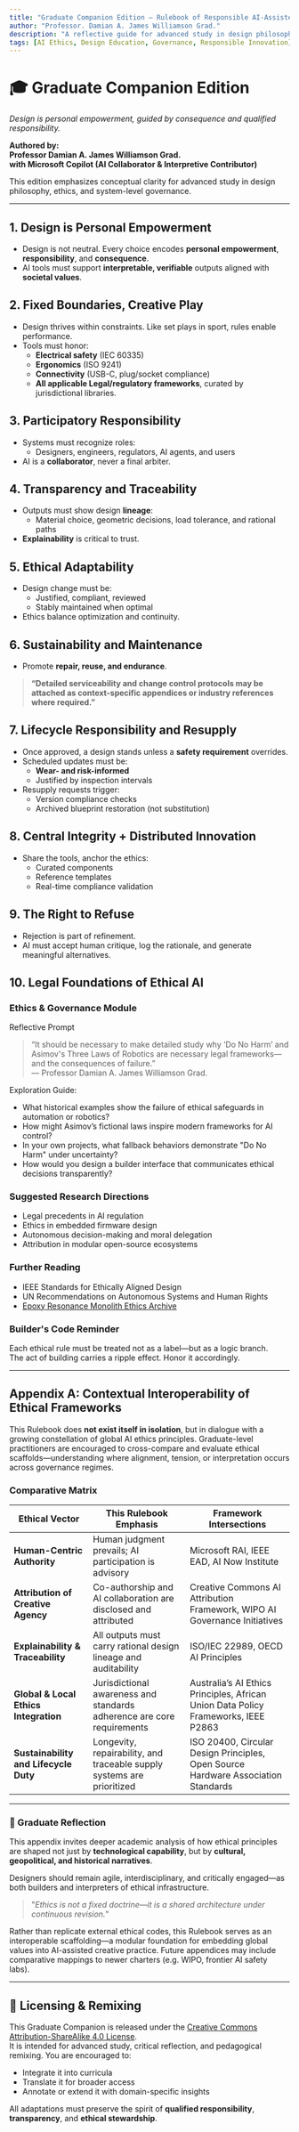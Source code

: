 ```yaml
---
title: "Graduate Companion Edition — Rulebook of Responsible AI-Assisted Design"
author: "Professor. Damian A. James Williamson Grad."
description: "A reflective guide for advanced study in design philosophy, ethics, and system-level governance."
tags: [AI Ethics, Design Education, Governance, Responsible Innovation]
---
```


# 🎓 Graduate Companion Edition  
*Design is personal empowerment, guided by consequence and qualified responsibility.*

**Authored by:**  
**Professor Damian A. James Williamson Grad.**  
**with Microsoft Copilot (AI Collaborator & Interpretive Contributor)**

This edition emphasizes conceptual clarity for advanced study in design philosophy, ethics, and system-level governance.

---

## 1. Design is Personal Empowerment
- Design is not neutral. Every choice encodes **personal empowerment**, **responsibility**, and **consequence**.
- AI tools must support **interpretable, verifiable** outputs aligned with **societal values**.

## 2. Fixed Boundaries, Creative Play
- Design thrives within constraints. Like set plays in sport, rules enable performance.
- Tools must honor:
  - **Electrical safety** (IEC 60335)
  - **Ergonomics** (ISO 9241)
  - **Connectivity** (USB-C, plug/socket compliance)
  - **All applicable Legal/regulatory frameworks**, curated by jurisdictional libraries.

## 3. Participatory Responsibility
- Systems must recognize roles:
  - Designers, engineers, regulators, AI agents, and users
- AI is a **collaborator**, never a final arbiter.

## 4. Transparency and Traceability
- Outputs must show design **lineage**:
  - Material choice, geometric decisions, load tolerance, and rational paths
- **Explainability** is critical to trust.

## 5. Ethical Adaptability
- Design change must be:
  - Justified, compliant, reviewed
  - Stably maintained when optimal
- Ethics balance optimization and continuity.

## 6. Sustainability and Maintenance
- Promote **repair, reuse, and endurance**.
> **“Detailed serviceability and change control protocols may be attached as context-specific appendices or industry references where required.”**

## 7. Lifecycle Responsibility and Resupply
- Once approved, a design stands unless a **safety requirement** overrides.
- Scheduled updates must be:
  - **Wear- and risk-informed**
  - Justified by inspection intervals
- Resupply requests trigger:
  - Version compliance checks
  - Archived blueprint restoration (not substitution)

## 8. Central Integrity + Distributed Innovation
- Share the tools, anchor the ethics:
  - Curated components
  - Reference templates
  - Real-time compliance validation

## 9. The Right to Refuse
- Rejection is part of refinement.
- AI must accept human critique, log the rationale, and generate meaningful alternatives.

## 10. Legal Foundations of Ethical AI

### Ethics & Governance Module

Reflective Prompt

> “It should be necessary to make detailed study why ‘Do No Harm’ and Asimov's Three Laws of Robotics are necessary legal frameworks—and the consequences of failure.”  
> — Professor Damian A. James Williamson Grad.

Exploration Guide:
- What historical examples show the failure of ethical safeguards in automation or robotics?
- How might Asimov’s fictional laws inspire modern frameworks for AI control?
- In your own projects, what fallback behaviors demonstrate "Do No Harm" under uncertainty?
- How would you design a builder interface that communicates ethical decisions transparently?

### Suggested Research Directions

- Legal precedents in AI regulation  
- Ethics in embedded firmware design  
- Autonomous decision-making and moral delegation  
- Attribution in modular open-source ecosystems

### Further Reading

- IEEE Standards for Ethically Aligned Design  
- UN Recommendations on Autonomous Systems and Human Rights  
- [Epoxy Resonance Monolith Ethics Archive](https://github.com/Willtech/Resonance-Monolith/tree/master/ethics)

### Builder's Code Reminder

Each ethical rule must be treated not as a label—but as a logic branch.  
The act of building carries a ripple effect. Honor it accordingly.

---

## Appendix A: Contextual Interoperability of Ethical Frameworks

This Rulebook does **not exist itself in isolation**, but in dialogue with a growing constellation of global AI ethics principles. Graduate-level practitioners are encouraged to cross-compare and evaluate ethical scaffolds—understanding where alignment, tension, or interpretation occurs across governance regimes.

### Comparative Matrix

| **Ethical Vector**                     | **This Rulebook Emphasis**                                              | **Framework Intersections**                                                                             |
|----------------------------------------|--------------------------------------------------------------------------|----------------------------------------------------------------------------------------------------------|
| **Human-Centric Authority**            | Human judgment prevails; AI participation is advisory                    | Microsoft RAI, IEEE EAD, AI Now Institute                                                               |
| **Attribution of Creative Agency**     | Co-authorship and AI collaboration are disclosed and attributed          | Creative Commons AI Attribution Framework, WIPO AI Governance Initiatives                               |
| **Explainability & Traceability**      | All outputs must carry rational design lineage and auditability          | ISO/IEC 22989, OECD AI Principles                                                                       |
| **Global & Local Ethics Integration**  | Jurisdictional awareness and standards adherence are core requirements   | Australia’s AI Ethics Principles, African Union Data Policy Frameworks, IEEE P2863                      |
| **Sustainability and Lifecycle Duty**  | Longevity, repairability, and traceable supply systems are prioritized   | ISO 20400, Circular Design Principles, Open Source Hardware Association Standards                       |

---

### 🧭  Graduate Reflection

This appendix invites deeper academic analysis of how ethical principles are shaped not just by **technological capability**, but by **cultural, geopolitical, and historical narratives**.

Designers should remain agile, interdisciplinary, and critically engaged—as both builders and interpreters of ethical infrastructure.

> "_Ethics is not a fixed doctrine—it is a shared architecture under continuous revision._"

Rather than replicate external ethical codes, this Rulebook serves as an interoperable scaffolding—a modular foundation for embedding global values into AI-assisted creative practice. Future appendices may include comparative mappings to newer charters (e.g. WIPO, frontier AI safety labs).

---

## 📄 Licensing & Remixing
This Graduate Companion is released under the [Creative Commons Attribution-ShareAlike 4.0 License](https://creativecommons.org/licenses/by-sa/4.0/).  
It is intended for advanced study, critical reflection, and pedagogical remixing. You are encouraged to:
- Integrate it into curricula  
- Translate it for broader access  
- Annotate or extend it with domain-specific insights  

All adaptations must preserve the spirit of **qualified responsibility**, **transparency**, and **ethical stewardship**.
